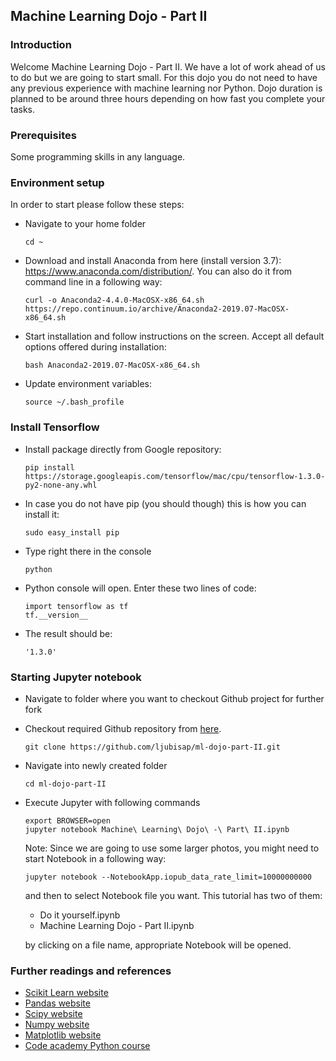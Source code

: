 ## Machine Learning Dojo - Part II
### Introduction
Welcome Machine Learning Dojo - Part II. We have a lot of work ahead of us to do but we are going to start small. 
For this dojo you do not need to have any previous experience with machine learning nor Python. 
Dojo duration is planned to be around three hours depending on how fast you complete your tasks.

### Prerequisites 
Some programming skills in any language. 

### Environment setup
In order to start please follow these steps: 
 * Navigate to your home folder
 	``` 
 	cd ~
	``` 
 * Download and install Anaconda from here (install version 3.7):
	https://www.anaconda.com/distribution/. You can also do it from command line in a following way:
	``` 
	curl -o Anaconda2-4.4.0-MacOSX-x86_64.sh https://repo.continuum.io/archive/Anaconda2-2019.07-MacOSX-x86_64.sh
	``` 
 * Start installation and follow instructions on the screen. Accept all default options offered during installation:
    ``` 
	bash Anaconda2-2019.07-MacOSX-x86_64.sh
	``` 
 * Update environment variables:
    ``` 
    source ~/.bash_profile
	```  
### Install Tensorflow
 * Install package directly from Google repository:
    ```
    pip install https://storage.googleapis.com/tensorflow/mac/cpu/tensorflow-1.3.0-py2-none-any.whl
    ```
 * In case you do not have pip (you should though) this is how you can install it:
    ```
    sudo easy_install pip
    ```
 * Type right there in the console
   ```
   python
   ```
 * Python console will open. Enter these two lines of code:
    ```  
    import tensorflow as tf
    tf.__version__
    ```
 * The result should be:
    ```
    '1.3.0'
    ```
### Starting Jupyter notebook 	
 * Navigate to folder where you want to checkout Github project for further fork
 * Checkout required Github repository from [here](https://github.com/ljubisap/ml-dojo-part-II).
    ``` 
    git clone https://github.com/ljubisap/ml-dojo-part-II.git
	```  
 * Navigate into newly created folder
 	``` 
 	cd ml-dojo-part-II
	``` 
 * Execute Jupyter with following commands
 	``` 
 	export BROWSER=open
 	jupyter notebook Machine\ Learning\ Dojo\ -\ Part\ II.ipynb
	```   
	Note: Since we are going to use some larger photos, you might need to start Notebook in a following way:
 	``` 
 	jupyter notebook --NotebookApp.iopub_data_rate_limit=10000000000  
    ```
    and then to select Notebook file you want. This tutorial has two of them:
     * Do it yourself.ipynb
     * Machine Learning Dojo - Part II.ipynb
    
    by clicking on a file name, appropriate Notebook will be opened.  
     	  
### Further readings and references
 * [Scikit Learn website](http://scikit-learn.org/)
 * [Pandas website](http://pandas.pydata.org/)
 * [Scipy website](https://www.scipy.org/)
 * [Numpy website](http://www.numpy.org/)
 * [Matplotlib website](http://matplotlib.org/)
 * [Code academy Python course](https://www.codecademy.com/learn/python)

